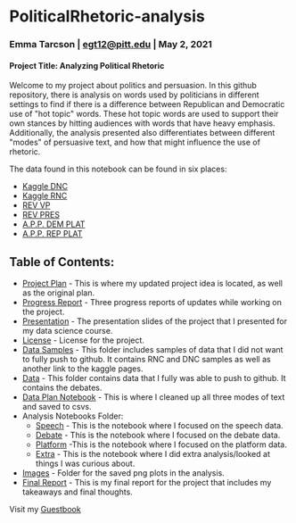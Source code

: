 # PoliticalRhetoric-analysis
### Emma Tarcson \| egt12@pitt.edu \| May 2, 2021
#### Project Title: Analyzing Political Rhetoric
Welcome to my project about politics and persuasion. In this github repository, there is analysis on words used by politicians in different settings to find if there is a difference between Republican and Democratic use of "hot topic" words. These hot topic words are used to support their own stances by hitting audiences with words that have heavy emphasis. Additionally, the analysis presented also differentiates between different "modes" of persuasive text, and how that might influence the use of rhetoric.

The data found in this notebook can be found in six places:
* [Kaggle DNC](https://www.kaggle.com/christianlillelund/2020-democratic-convention-speeches)
* [Kaggle RNC](https://www.kaggle.com/christianlillelund/2020-republican-convention-speeches)
* [REV VP](https://www.rev.com/blog/transcripts/kamala-harris-mike-pence-2020-vice-presidential-debate-transcript)
* [REV PRES](https://www.rev.com/blog/transcripts/donald-trump-joe-biden-final-presidential-debate-transcript-2020)
* [A.P.P. DEM PLAT](https://www.presidency.ucsb.edu/documents/2020-democratic-party-platform)
* [A.P.P. REP PLAT](https://www.presidency.ucsb.edu/documents/2016-republican-party-platform)

## Table of Contents:
* [Project Plan](https://github.com/Data-Science-for-Linguists-2021/PoliticalRhetoric-analysis/blob/main/project_plan.md) - This is where my updated project idea is located, as well as the original plan.
* [Progress Report](https://github.com/Data-Science-for-Linguists-2021/PoliticalRhetoric-analysis/blob/main/progress_report.md) - Three progress reports of updates while working on the project.
* [Presentation](https://github.com/Data-Science-for-Linguists-2021/PoliticalRhetoric-analysis/blob/main/Political_Rhetoric_Analysis.pdf) - The presentation slides of the project that I presented for my data science course.
* [License](https://github.com/Data-Science-for-Linguists-2021/PoliticalRhetoric-analysis/blob/main/LICENSE.md) - License for the project.
* [Data Samples](https://github.com/Data-Science-for-Linguists-2021/PoliticalRhetoric-analysis/tree/main/data_sample) - This folder includes samples of data that I did not want to fully push to github. It contains RNC and DNC samples as well as another link to the kaggle pages.
* [Data](https://github.com/Data-Science-for-Linguists-2021/PoliticalRhetoric-analysis/tree/main/data) - This folder contains data that I fully was able to push to github. It contains the debates.
* [Data Plan Notebook](https://github.com/Data-Science-for-Linguists-2021/PoliticalRhetoric-analysis/blob/main/dataplan.ipynb) - This is where I cleaned up all three modes of text and saved to csvs.
* Analysis Notebooks Folder:
  * [Speech](https://github.com/Data-Science-for-Linguists-2021/PoliticalRhetoric-analysis/blob/main/analysis_notebooks/speech_analysis.ipynb) - This is the notebook where I focused on the speech data.
  * [Debate](https://github.com/Data-Science-for-Linguists-2021/PoliticalRhetoric-analysis/blob/main/analysis_notebooks/debate_analysis.ipynb) - This is the notebook where I focused on the debate data.
  * [Platform](https://github.com/Data-Science-for-Linguists-2021/PoliticalRhetoric-analysis/blob/main/analysis_notebooks/platform_analysis.ipynb) -This is the notebook where I focused on the platform data.
  * [Extra](https://github.com/Data-Science-for-Linguists-2021/PoliticalRhetoric-analysis/blob/main/analysis_notebooks/extra_analysis.ipynb) - This is the notebook where I did extra analysis/looked at things I was curious about.
* [Images](https://github.com/Data-Science-for-Linguists-2021/PoliticalRhetoric-analysis/tree/main/images) - Folder for the saved png plots in the analysis.
* [Final Report](https://github.com/Data-Science-for-Linguists-2021/PoliticalRhetoric-analysis/blob/main/final_report.md) - This is my final report for the project that includes my takeaways and final thoughts.


Visit my [Guestbook](https://github.com/Data-Science-for-Linguists-2021/Class-Lounge/blob/main/guestbooks/guestbook_emma.md)
